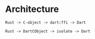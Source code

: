 # Architecture

```
Rust -> C-object -> dart:ffi -> Dart

Rust -> DartCObject -> isolate -> Dart
```
